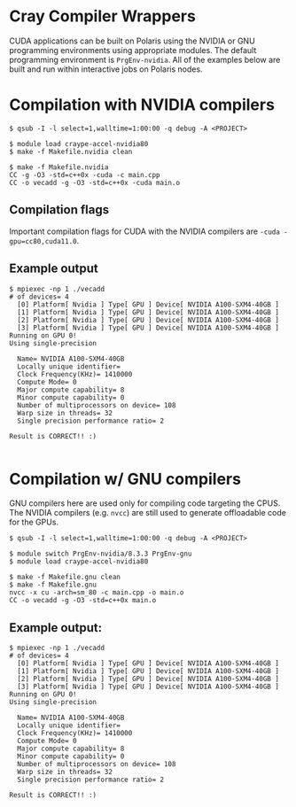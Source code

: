 # Cray Compiler Wrappers
CUDA applications can be built on Polaris using the NVIDIA or GNU programming environments using appropriate modules. The default programming environment is `PrgEnv-nvidia`. All of the examples below are built and run within interactive jobs on Polaris nodes.

# Compilation with NVIDIA compilers
```
$ qsub -I -l select=1,walltime=1:00:00 -q debug -A <PROJECT>

$ module load craype-accel-nvidia80
$ make -f Makefile.nvidia clean

$ make -f Makefile.nvidia
CC -g -O3 -std=c++0x -cuda -c main.cpp
CC -o vecadd -g -O3 -std=c++0x -cuda main.o 
```
## Compilation flags
Important compilation flags for CUDA with the NVIDIA compilers are `-cuda -gpu=cc80,cuda11.0`.

## Example output
```
$ mpiexec -np 1 ./vecadd 
# of devices= 4
  [0] Platform[ Nvidia ] Type[ GPU ] Device[ NVIDIA A100-SXM4-40GB ]
  [1] Platform[ Nvidia ] Type[ GPU ] Device[ NVIDIA A100-SXM4-40GB ]
  [2] Platform[ Nvidia ] Type[ GPU ] Device[ NVIDIA A100-SXM4-40GB ]
  [3] Platform[ Nvidia ] Type[ GPU ] Device[ NVIDIA A100-SXM4-40GB ]
Running on GPU 0!
Using single-precision

  Name= NVIDIA A100-SXM4-40GB
  Locally unique identifier= 
  Clock Frequency(KHz)= 1410000
  Compute Mode= 0
  Major compute capability= 8
  Minor compute capability= 0
  Number of multiprocessors on device= 108
  Warp size in threads= 32
  Single precision performance ratio= 2

Result is CORRECT!! :)


```
# Compilation w/ GNU compilers
GNU compilers here are used only for compiling code targeting the CPUS. The NVIDIA compilers (e.g. `nvcc`) are still used to generate offloadable code for the GPUs.
```
$ qsub -I -l select=1,walltime=1:00:00 -q debug -A <PROJECT>

$ module switch PrgEnv-nvidia/8.3.3 PrgEnv-gnu
$ module load craype-accel-nvidia80

$ make -f Makefile.gnu clean
$ make -f Makefile.gnu
nvcc -x cu -arch=sm_80 -c main.cpp -o main.o
CC -o vecadd -g -O3 -std=c++0x main.o 
```
## Example output:
```
$ mpiexec -np 1 ./vecadd 
# of devices= 4
  [0] Platform[ Nvidia ] Type[ GPU ] Device[ NVIDIA A100-SXM4-40GB ]
  [1] Platform[ Nvidia ] Type[ GPU ] Device[ NVIDIA A100-SXM4-40GB ]
  [2] Platform[ Nvidia ] Type[ GPU ] Device[ NVIDIA A100-SXM4-40GB ]
  [3] Platform[ Nvidia ] Type[ GPU ] Device[ NVIDIA A100-SXM4-40GB ]
Running on GPU 0!
Using single-precision

  Name= NVIDIA A100-SXM4-40GB
  Locally unique identifier= 
  Clock Frequency(KHz)= 1410000
  Compute Mode= 0
  Major compute capability= 8
  Minor compute capability= 0
  Number of multiprocessors on device= 108
  Warp size in threads= 32
  Single precision performance ratio= 2

Result is CORRECT!! :)
```
